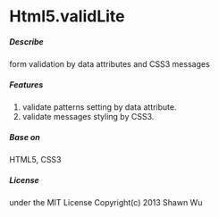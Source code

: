 Html5.validLite
=========

##### Describe
form validation by data attributes and CSS3 messages

##### Features
1.	validate patterns setting by data attribute.
2.	validate messages styling by CSS3.

##### Base on
HTML5, CSS3

##### License
under the MIT License Copyright(c) 2013 Shawn Wu
